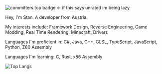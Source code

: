 ![committers.top badge](https://user-badge.committers.top/austria/stanuwu.svg)
<- if this says unrated im being lazy

Hey, I'm Stan. A developer from Austria.

My interests include:
Framework Design, Reverse Engineering, Game Modding, Real Time Rendering, Minecraft, Drivers

Languages I'm proficient in:
C#, Java, C++, GLSL, TypeScript, JavaScript, Python, Z80 Assembly

Languages I'm learning:
C, Rust, x86 Assembly

![Top Langs](https://github-readme-stats.vercel.app/api/top-langs/?username=stanuwu)

